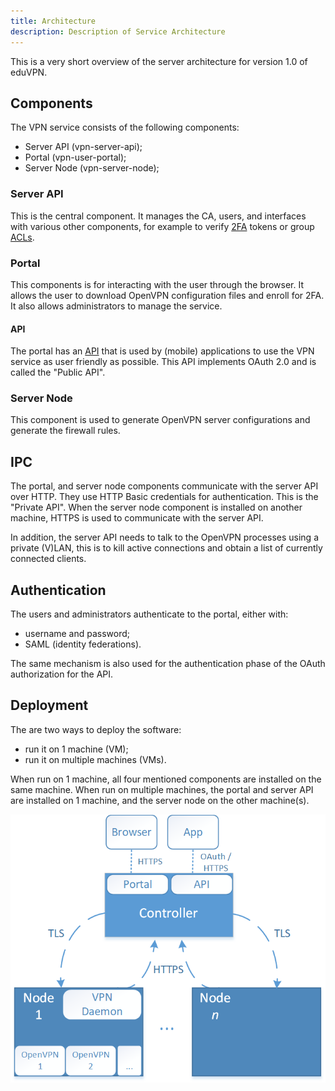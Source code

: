 ```yaml
---
title: Architecture
description: Description of Service Architecture
---
```


This is a very short overview of the server architecture for version 1.0 of 
eduVPN.

## Components

The VPN service consists of the following components:

- Server API (vpn-server-api);
- Portal (vpn-user-portal);
- Server Node (vpn-server-node);

### Server API

This is the central component. It manages the CA, users, and interfaces with 
various other components, for example to verify [2FA](2FA.md) tokens or group 
[ACLs](ACL.md).

### Portal

This components is for interacting with the user through the browser. It allows
the user to download OpenVPN configuration files and enroll for 2FA. It also 
allows administrators to manage the service.

#### API

The portal has an [API](API.md) that is used by (mobile) applications to use 
the VPN service as user friendly as possible. This API implements OAuth 2.0 and 
is called the "Public API".

### Server Node

This component is used to generate OpenVPN server configurations and generate
the firewall rules.

## IPC

The portal, and server node components communicate with the 
server API over HTTP. They use HTTP Basic credentials for authentication. 
This is the "Private API". When the server node component is installed on 
another machine, HTTPS is used to communicate with the server API.

In addition, the server API needs to talk to the OpenVPN processes using a 
private (V)LAN, this is to kill active connections and obtain a list of 
currently connected clients.

## Authentication

The users and administrators authenticate to the portal, either with:

- username and password;
- SAML (identity federations).

The same mechanism is also used for the authentication phase of the OAuth 
authorization for the API.

## Deployment

The are two ways to deploy the software:

- run it on 1 machine (VM);
- run it on multiple machines (VMs).

When run on 1 machine, all four mentioned components are installed on the same
machine. When run on multiple machines, the portal and server API are installed 
on 1 machine, and the server node on the other machine(s).

![Architecture](img/ARCH.png)

